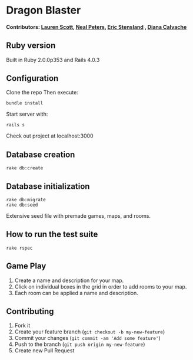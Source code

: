 # Dragon Blaster

#### Contributors: [Lauren Scott](https://github.com/devdame), [Neal Peters](https://github.com/nealcpeters), [Eric Stensland](https://github.com/estensland) , [Diana Calvache](https://github.com/calvached)

## Ruby version

Built in Ruby 2.0.0p353 and Rails 4.0.3


## Configuration

Clone the repo
Then execute:
```
bundle install
```
Start server with:
```
rails s
```
Check out project at localhost:3000

## Database creation
```
rake db:create
```

## Database initialization
```
rake db:migrate
rake db:seed
```

Extensive seed file with premade games, maps, and rooms.

## How to run the test suite
```
rake rspec
```

## Game Play

1. Create a name and description for your map.
2. Click on individual boxes in the grid in order to add rooms to your map.  
3. Each room can be applied a name and description.

## Contributing
1. Fork it
2. Create your feature branch (`git checkout -b my-new-feature`)
3. Commit your changes (`git commit -am 'Add some feature'`)
4. Push to the branch (`git push origin my-new-feature`)
5. Create new Pull Request